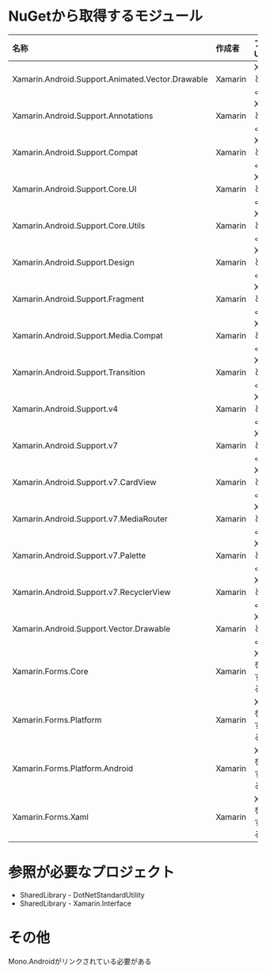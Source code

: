 # NuGetから取得するモジュール

|名称|作成者|プロジェクトURL|
|:--|:--|:--|
|Xamarin.Android.Support.Animated.Vector.Drawable|Xamarin|Xamarin.Formsとの依存関係により追加|
|Xamarin.Android.Support.Annotations|Xamarin|Xamarin.Formsとの依存関係により追加|
|Xamarin.Android.Support.Compat|Xamarin|Xamarin.Formsとの依存関係により追加|
|Xamarin.Android.Support.Core.UI|Xamarin|Xamarin.Formsとの依存関係により追加|
|Xamarin.Android.Support.Core.Utils|Xamarin|Xamarin.Formsとの依存関係により追加|
|Xamarin.Android.Support.Design|Xamarin|Xamarin.Formsとの依存関係により追加|
|Xamarin.Android.Support.Fragment|Xamarin|Xamarin.Formsとの依存関係により追加|
|Xamarin.Android.Support.Media.Compat|Xamarin|Xamarin.Formsとの依存関係により追加|
|Xamarin.Android.Support.Transition|Xamarin|Xamarin.Formsとの依存関係により追加|
|Xamarin.Android.Support.v4|Xamarin|Xamarin.Formsとの依存関係により追加|
|Xamarin.Android.Support.v7|Xamarin|Xamarin.Formsとの依存関係により追加|
|Xamarin.Android.Support.v7.CardView|Xamarin|Xamarin.Formsとの依存関係により追加|
|Xamarin.Android.Support.v7.MediaRouter|Xamarin|Xamarin.Formsとの依存関係により追加|
|Xamarin.Android.Support.v7.Palette|Xamarin|Xamarin.Formsとの依存関係により追加|
|Xamarin.Android.Support.v7.RecyclerView|Xamarin|Xamarin.Formsとの依存関係により追加|
|Xamarin.Android.Support.Vector.Drawable|Xamarin|Xamarin.Formsとの依存関係により追加|
|Xamarin.Forms.Core|Xamarin|Xamarin.Formsをインストールすると追加される|
|Xamarin.Forms.Platform|Xamarin|Xamarin.Formsをインストールすると追加される|
|Xamarin.Forms.Platform.Android|Xamarin|Xamarin.Formsをインストールすると追加される|
|Xamarin.Forms.Xaml|Xamarin|Xamarin.Formsをインストールすると追加される|

# 参照が必要なプロジェクト
* SharedLibrary - DotNetStandardUtility
* SharedLibrary - Xamarin.Interface

# その他
Mono.Androidがリンクされている必要がある
